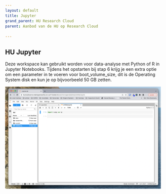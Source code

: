 ```yaml
---
layout: default
title: Jupyter
grand_parent: HU Research Cloud
parent: Aanbod van de HU op Research Cloud

---
```


## HU Jupyter

Deze workspace kan gebruikt worden voor data-analyse met Python of R in Jupyter Notebooks. Tijdens het opstarten bij stap 6 krijg je een extra optie om een parameter in te voeren voor boot_volume_size, dit is de Operating System disk en kun je op bijvoorbeeld 50 GB zetten. 

![](/assets/jupyter.png)